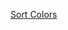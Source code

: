 [Sort Colors](https://leetcode.com/problems/sort-colors/solutions/6183961/runtime-0ms-beats-100-typescript/)
